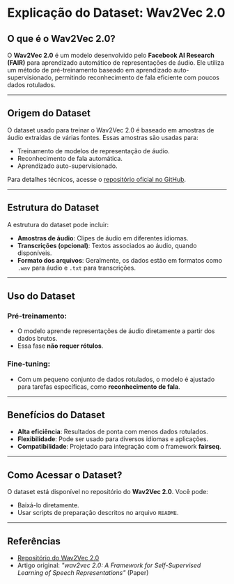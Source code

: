 # Explicação do Dataset: Wav2Vec 2.0

## O que é o Wav2Vec 2.0?
O **Wav2Vec 2.0** é um modelo desenvolvido pelo **Facebook AI Research (FAIR)** para aprendizado automático de representações de áudio. Ele utiliza um método de pré-treinamento baseado em aprendizado auto-supervisionado, permitindo reconhecimento de fala eficiente com poucos dados rotulados.

---

## Origem do Dataset
O dataset usado para treinar o Wav2Vec 2.0 é baseado em amostras de áudio extraídas de várias fontes. Essas amostras são usadas para:
- Treinamento de modelos de representação de áudio.
- Reconhecimento de fala automática.
- Aprendizado auto-supervisionado.

Para detalhes técnicos, acesse o [repositório oficial no GitHub](#referências).

---

## Estrutura do Dataset
A estrutura do dataset pode incluir:
- **Amostras de áudio**: Clipes de áudio em diferentes idiomas.
- **Transcrições (opcional)**: Textos associados ao áudio, quando disponíveis.
- **Formato dos arquivos**: Geralmente, os dados estão em formatos como `.wav` para áudio e `.txt` para transcrições.

---

## Uso do Dataset
### Pré-treinamento:
- O modelo aprende representações de áudio diretamente a partir dos dados brutos.
- Essa fase **não requer rótulos**.

### Fine-tuning:
- Com um pequeno conjunto de dados rotulados, o modelo é ajustado para tarefas específicas, como **reconhecimento de fala**.

---

## Benefícios do Dataset
- **Alta eficiência**: Resultados de ponta com menos dados rotulados.
- **Flexibilidade**: Pode ser usado para diversos idiomas e aplicações.
- **Compatibilidade**: Projetado para integração com o framework **fairseq**.

---

## Como Acessar o Dataset?
O dataset está disponível no repositório do **Wav2Vec 2.0**. Você pode:
- Baixá-lo diretamente.
- Usar scripts de preparação descritos no arquivo `README`.

---

## Referências
- [Repositório do Wav2Vec 2.0](https://github.com)
- Artigo original: *"wav2vec 2.0: A Framework for Self-Supervised Learning of Speech Representations"* (Paper)
